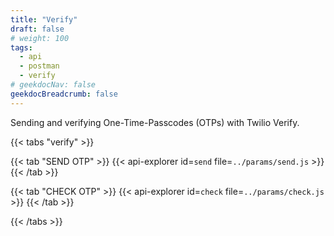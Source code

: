```yaml
---
title: "Verify"
draft: false
# weight: 100
tags:
  - api
  - postman
  - verify
# geekdocNav: false
geekdocBreadcrumb: false
---
```


Sending and verifying One-Time-Passcodes (OTPs) with Twilio Verify.

{{< tabs "verify" >}}

{{< tab "SEND OTP" >}}
{{< api-explorer id=`send` file=`../params/send.js` >}}
{{< /tab >}}

{{< tab "CHECK OTP" >}}
{{< api-explorer id=`check` file=`../params/check.js` >}}
{{< /tab >}}

{{< /tabs >}}
